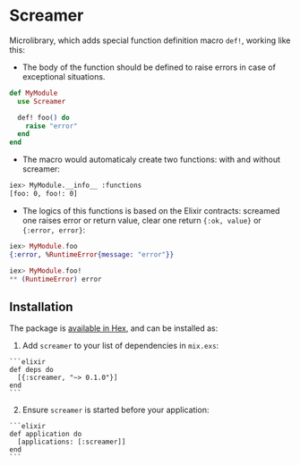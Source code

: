 # Screamer

Microlibrary, which adds special function definition macro `def!`, working like this:

* The body of the function should be defined to raise errors in case of exceptional situations.

```elixir
def MyModule
  use Screamer

  def! foo() do
    raise "error"
  end
end
```

* The macro would automaticaly create two functions: with and without screamer:
```bash
iex> MyModule.__info__ :functions
[foo: 0, foo!: 0]
```

* The logics of this functions is based on the Elixir contracts: screamed one raises error or return
value, clear one return `{:ok, value}` or `{:error, error}`:
```elixir
iex> MyModule.foo
{:error, %RuntimeError{message: "error"}}

iex> MyModule.foo!
** (RuntimeError) error
```

## Installation

The package is [available in Hex](https://hex.pm/docs/publish), and can be installed as:

  1. Add `screamer` to your list of dependencies in `mix.exs`:

    ```elixir
    def deps do
      [{:screamer, "~> 0.1.0"}]
    end
    ```

  2. Ensure `screamer` is started before your application:

    ```elixir
    def application do
      [applications: [:screamer]]
    end
    ```

